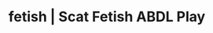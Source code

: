 ---
categories:
- Body Positivity
- Vintage Boudoir
- Nerdy Seduction
- Tattooed Beauties
- Sensual Cosplay
image: /assets/images/1747714124594.jpg
layout: post
schema:
  description: Premium adult content featuring ABDL Play, Scat Fetish. High-quality
    visuals with erotic themes.
  keywords:
  - ABDL Play
  - Ethical Porn
  - Body Positivity
  - E-Girl Erotica
  - AI Erotica
  - Scat Fetish
  name: 1747714124594 | ABDL Play Scat Fetish
  type: VisualArtwork
seo:
  description: Featured content with exclusive Scat Fetish, ABDL Play. HD images available.
  keywords: Scat Fetish, ABDL Play
  og_image: /assets/images/1747714124594.jpg
  schema_type: VisualArtwork
tags:
- '#fetish'
- ABDL Play
- Scat Fetish
title: fetish | Scat Fetish ABDL Play
---